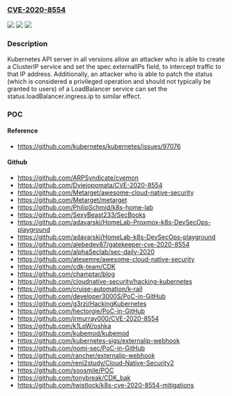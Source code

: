 ### [CVE-2020-8554](https://cve.mitre.org/cgi-bin/cvename.cgi?name=CVE-2020-8554)
![](https://img.shields.io/static/v1?label=Product&message=Kubernetes&color=blue)
![](https://img.shields.io/static/v1?label=Version&message=Kubernetes%3D%20all%20versions%20&color=brighgreen)
![](https://img.shields.io/static/v1?label=Vulnerability&message=CWE-283%20Unverified%20Ownership&color=brighgreen)

### Description

Kubernetes API server in all versions allow an attacker who is able to create a ClusterIP service and set the spec.externalIPs field, to intercept traffic to that IP address. Additionally, an attacker who is able to patch the status (which is considered a privileged operation and should not typically be granted to users) of a LoadBalancer service can set the status.loadBalancer.ingress.ip to similar effect.

### POC

#### Reference
- https://github.com/kubernetes/kubernetes/issues/97076

#### Github
- https://github.com/ARPSyndicate/cvemon
- https://github.com/Dviejopomata/CVE-2020-8554
- https://github.com/Metarget/awesome-cloud-native-security
- https://github.com/Metarget/metarget
- https://github.com/PhilipSchmid/k8s-home-lab
- https://github.com/SexyBeast233/SecBooks
- https://github.com/adavarski/HomeLab-Proxmox-k8s-DevSecOps-playground
- https://github.com/adavarski/HomeLab-k8s-DevSecOps-playground
- https://github.com/alebedev87/gatekeeper-cve-2020-8554
- https://github.com/alphaSeclab/sec-daily-2020
- https://github.com/atesemre/awesome-cloud-native-security
- https://github.com/cdk-team/CDK
- https://github.com/champtar/blog
- https://github.com/cloudnative-security/hacking-kubernetes
- https://github.com/cruise-automation/k-rail
- https://github.com/developer3000S/PoC-in-GitHub
- https://github.com/g3rzi/HackingKubernetes
- https://github.com/hectorgie/PoC-in-GitHub
- https://github.com/jrmurray000/CVE-2020-8554
- https://github.com/k1LoW/oshka
- https://github.com/kubemod/kubemod
- https://github.com/kubernetes-sigs/externalip-webhook
- https://github.com/nomi-sec/PoC-in-GitHub
- https://github.com/rancher/externalip-webhook
- https://github.com/reni2study/Cloud-Native-Security2
- https://github.com/soosmile/POC
- https://github.com/tonybreak/CDK_bak
- https://github.com/twistlock/k8s-cve-2020-8554-mitigations

